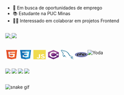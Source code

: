 - 🎯 Em busca de oportunidades de emprego 
- 📚 Estudante na PUC Minas 
- 👨‍💻 Interessado em colaborar em projetos Frontend 
<br>

<div style="display: flex;">
    <a href="https://beacons.ai/marcoscode15">
        <img style="width: 48%;" src="https://github-readme-stats.vercel.app/api?username=marcoscode15&show_icons=true&theme=dracula&include_all_commits=true&count_private=true&v=1"/>
        <img style="width: 43%;" src="https://github-readme-stats.vercel.app/api/top-langs/?username=marcoscode15&layout=compact&langs_count=16&theme=dracula&v=1"/>
    </a>
</div>

<br>
<div style="display: inline-block"><br>
    <img align="center" alt="HTML" height="30" width="40" src="https://raw.githubusercontent.com/devicons/devicon/master/icons/html5/html5-original.svg">
    <img align="center" alt="CSS" height="30" width="40" src="https://raw.githubusercontent.com/devicons/devicon/master/icons/css3/css3-original.svg">
    <img align="center" alt="JavaScript" height="30" width="40" src="https://raw.githubusercontent.com/devicons/devicon/master/icons/javascript/javascript-plain.svg">
    <img align="center" alt="C#" height="30" width="40" src="https://raw.githubusercontent.com/devicons/devicon/master/icons/csharp/csharp-original.svg">
    <img align="center" alt="SQL" height="30" width="40" src="https://raw.githubusercontent.com/devicons/devicon/master/icons/mysql/mysql-original.svg">
    <img align="center" alt="PHP" height="30" width="40" src="https://raw.githubusercontent.com/devicons/devicon/master/icons/php/php-original.svg">
    <img align="right" alt="Yoda" src="https://cdn.discordapp.com/attachments/1242911103902548110/1246585967364669521/download20240606185451.png?ex=665ced27&is=665b9ba7&hm=55e9bba8e60e2d6faa354fa73f6ca525610263be9cb696eae7fc7fcefc159dd3" width="120">
</div>


##

<div>
    <a href="https://www.linkedin.com/in/marcos-paulo-nunes-elias-075580310/" target="_blank"><img src="https://img.shields.io/badge/LinkedIn-0077B5?style=for-the-badge&logo=linkedin&logoColor=white"></a>
    <a href="mailto:marcoscode15@gmail.com"><img src="https://img.shields.io/badge/Gmail-D14836?style=for-the-badge&logo=gmail&logoColor=white"></a>
    <a href="https://www.instagram.com/marcospne/" target="_blank"><img src="https://img.shields.io/badge/Instagram-E4405F?style=for-the-badge&logo=instagram&logoColor=white"></a> 
    <a href="https://discord.gg/marcoseliaspn" target="_blank"><img src="https://img.shields.io/badge/Discord-7289DA?style=for-the-badge&logo=discord&logoColor=white"></a> 
</div>
<br>

![snake gif](https://github.com/marcoscode15/marcoscode15/blob/output/github-contribution-grid-snake.gif)






